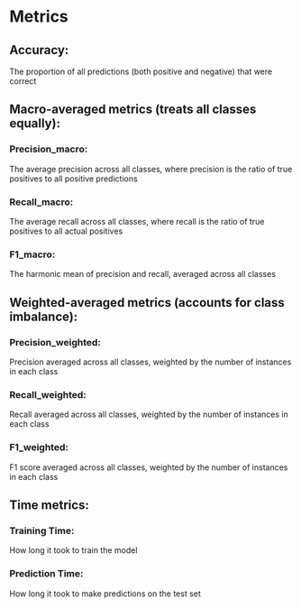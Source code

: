 # Metrics

## Accuracy:
The proportion of all predictions (both positive and negative) that were correct

## Macro-averaged metrics (treats all classes equally):


### Precision_macro: 
The average precision across all classes, where precision is the ratio of true positives to all positive predictions
### Recall_macro: 
The average recall across all classes, where recall is the ratio of true positives to all actual positives
### F1_macro: 
The harmonic mean of precision and recall, averaged across all classes


## Weighted-averaged metrics (accounts for class imbalance):

### Precision_weighted: 
Precision averaged across all classes, weighted by the number of instances in each class
### Recall_weighted: 
Recall averaged across all classes, weighted by the number of instances in each class
### F1_weighted: 
F1 score averaged across all classes, weighted by the number of instances in each class

## Time metrics:

### Training Time:
How long it took to train the model
### Prediction Time: 
How long it took to make predictions on the test set